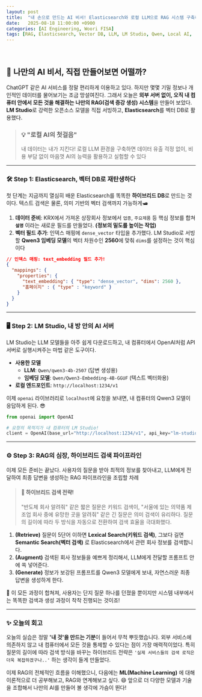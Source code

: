 ```yaml
---
layout: post
title:  "내 손으로 만드는 AI 비서! Elasticsearch와 로컬 LLM으로 RAG 시스템 구축하기 🧠"
date:   2025-08-18 11:00:00 +0900
categories: [AI Engineering, Woori FISA]
tags: [RAG, Elasticsearch, Vector DB, LLM, LM Studio, Qwen, Local AI, '#우리FIS아카데미', '#우리FISA', '#AI엔지니어링', '#K-디지털트레이닝', '#우리에프아이에스', '#글로벌소프트웨어캠퍼스']
---
```


<br>

## 🤖 나만의 AI 비서, 직접 만들어보면 어떨까?

ChatGPT 같은 AI 서비스를 정말 편리하게 이용하고 있다. 하지만 몇몇 기밀 정보나 개인적인 데이터를 물어보기는 조금 망설여진다. 그래서 오늘은 **외부 서버 없이, 오직 내 컴퓨터 안에서 모든 것을 해결하는 나만의 RAG(검색 증강 생성) 시스템**을 만들어 보았다. **LM Studio**로 강력한 오픈소스 모델을 직접 서빙하고, **Elasticsearch**를 벡터 DB로 활용했다.

> ### 💡 "로컬 AI의 첫걸음"
> 내 데이터는 내가 지킨다! 로컬 LLM 환경을 구축하면 데이터 유출 걱정 없이, 비용 부담 없이 마음껏 AI의 능력을 활용하고 실험할 수 있다

---

### 🛠️ Step 1: Elasticsearch, 벡터 DB로 재탄생하다

첫 단계는 지금까지 열심히 배운 Elasticsearch를 똑똑한 **하이브리드 DB**로 만드는 것이다. 텍스트 검색은 물론, 의미 기반의 벡터 검색까지 가능하게🛥️

1.  **데이터 준비**: KRX에서 가져온 상장회사 정보에서 `업종`, `주요제품` 등 핵심 정보를 합쳐 **`설명`** 이라는 새로운 필드를 만들었다. **(정보의 밀도를 높이는 작업)**
2.  **벡터 필드 추가**: 인덱스 매핑에 `dense_vector` 타입을 추가했다. LM Studio로 서빙할 **Qwen3 임베딩 모델**의 벡터 차원수인 **2560**에 맞춰 `dims`를 설정하는 것이 핵심이다

```json
// 인덱스 매핑: text_embedding 필드 추가!
{
  "mappings": {
    "properties": {
      "text_embedding": { "type": "dense_vector", "dims": 2560 },
      "홈페이지" : { "type" : "keyword" }
    }
  }
}
```

--- 

### 🖥️ Step 2: LM Studio, 내 방 안의 AI 서버

LM Studio는 LLM 모델들을 아주 쉽게 다운로드하고, 내 컴퓨터에서 OpenAI처럼 API 서버로 실행시켜주는 마법 같은 도구이다. 

-   **사용한 모델**
    -   **LLM**: `Qwen/qwen3-4b-2507` (답변 생성용)
    -   **임베딩 모델**: `Qwen/Qwen3-Embedding-4B-GGUF` (텍스트 벡터화용)
-   **로컬 엔드포인트**: `http://localhost:1234/v1`

이제 `openai` 라이브러리로 `localhost`에 요청을 보내면, 내 컴퓨터의 Qwen3 모델이 응답하게 된다. 😎

```python
from openai import OpenAI

# 요청의 목적지가 내 컴퓨터의 LM Studio!
client = OpenAI(base_url="http://localhost:1234/v1", api_key="lm-studio")
```

---

### ⚙️ Step 3: RAG의 심장, 하이브리드 검색 파이프라인

이제 모든 준비는 끝났다. 사용자의 질문을 받아 최적의 정보를 찾아내고, LLM에게 전달하여 최종 답변을 생성하는 RAG 파이프라인을 조립할 차례

> #### :key: 하이브리드 검색 전략!
> "반도체 회사 알려줘" 같은 짧은 질문은 키워드 검색이, "서울에 있는 의약품 제조업 회사 중에 유망한 곳을 알려줘" 같은 긴 질문은 의미 검색이 유리하다. 질문의 길이에 따라 두 방식을 자동으로 전환하여 검색 효율을 극대화했다.

1.  **(Retrieve)** 질문이 5단어 이하면 **Lexical Search(키워드 검색)**, 그보다 길면 **Semantic Search(벡터 검색)** 로 Elasticsearch에서 관련 회사 정보를 검색합니다.
2.  **(Augment)** 검색된 회사 정보들을 예쁘게 정리해서, LLM에게 전달할 프롬프트 안에 쏙 넣어준다.
3.  **(Generate)** 정보가 보강된 프롬프트를 Qwen3 모델에게 보내, 자연스러운 최종 답변을 생성하게 한다.

🎉 이 모든 과정이 합쳐져, 사용자는 단지 질문 하나를 던졌을 뿐이지만 시스템 내부에서는 똑똑한 검색과 생성 과정이 착착 진행되는 것이죠!

---

### ✨ 오늘의 회고

오늘의 실습은 정말 **'내 것'을 만드는 기분**이 들어서 무척 뿌듯했습니다. 외부 서비스에 의존하지 않고 내 컴퓨터에서 모든 것을 통제할 수 있다는 점이 가장 매력적이었다. 특히 질문의 길이에 따라 검색 방식을 바꾸는 하이브리드 전략은 `'실제 서비스들의 검색 로직은 더욱 복잡하겠구나..'` 하는 생각이 들게 만들었다.

이제 RAG의 전체적인 흐름을 이해했으니, 다음에는 **ML(Machine Learning)** 에 대해 이론적으로 더 공부해보고, RAG와 연계해보고 싶다. 😄 앞으로 더 다양한 모델과 기술을 조합해서 나만의 AI를 만들어 볼 생각에 가슴이 뛴다!